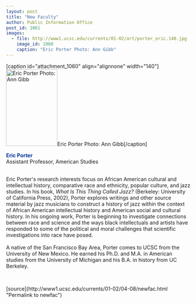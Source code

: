 ```yaml
---
layout: post
title: "New Faculty"
author: Public Information Office
post_id: 1061
images:
  - file: http://www1.ucsc.edu/currents/01-02/art/porter_eric.140.jpg
    image_id: 1060
    caption: "Eric Porter Photo: Ann Gibb"
---
```


[caption id="attachment_1060" align="alignnone" width="140"]<a href="http://localhost/mysite/wp-content/uploads/2002/04/porter_eric.140.jpg"><img class="size-full wp-image-1060" src="http://localhost/mysite/wp-content/uploads/2002/04/porter_eric.140.jpg" alt="Eric Porter Photo: Ann Gibb" width="140" height="210" /></a>Eric Porter Photo: Ann Gibb[/caption]
<p>
  <font color="#003399"><b>Eric Porter<br></b></font>Assistant Professor, American Studies<br>
  <br>
</p>Eric Porter's research interests focus on African American cultural and intellectual history, comparative race and ethnicity, popular culture, and jazz studies. In his book, <i>What Is This Thing Called Jazz?</i> (Berkeley: University of California Press, 2002), Porter explores writings and other source material by jazz musicians to construct a history of jazz within the context of African American intellectual history and American social and cultural history. In his ongoing work, Porter is beginning to investigate connections between race and science and the ways black intellectuals and artists have responded to some of the political and moral challenges that scientific investigations into race have posed.<br>
<br>
A native of the San Francisco Bay Area, Porter comes to UCSC from the University of New Mexico. He earned his Ph.D. and M.A. in American studies from the University of Michigan and his B.A. in history from UC Berkeley.
<p>

  <br>
  </p>
[source](http://www1.ucsc.edu/currents/01-02/04-08/newfac.html "Permalink to newfac")
